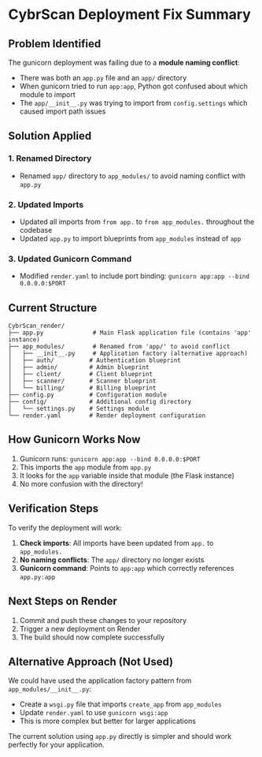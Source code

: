 # CybrScan Deployment Fix Summary

## Problem Identified
The gunicorn deployment was failing due to a **module naming conflict**:
- There was both an `app.py` file and an `app/` directory
- When gunicorn tried to run `app:app`, Python got confused about which module to import
- The `app/__init__.py` was trying to import from `config.settings` which caused import path issues

## Solution Applied

### 1. Renamed Directory
- Renamed `app/` directory to `app_modules/` to avoid naming conflict with `app.py`

### 2. Updated Imports
- Updated all imports from `from app.` to `from app_modules.` throughout the codebase
- Updated `app.py` to import blueprints from `app_modules` instead of `app`

### 3. Updated Gunicorn Command
- Modified `render.yaml` to include port binding: `gunicorn app:app --bind 0.0.0.0:$PORT`

## Current Structure
```
CybrScan_render/
├── app.py              # Main Flask application file (contains 'app' instance)
├── app_modules/        # Renamed from 'app/' to avoid conflict
│   ├── __init__.py     # Application factory (alternative approach)
│   ├── auth/          # Authentication blueprint
│   ├── admin/         # Admin blueprint
│   ├── client/        # Client blueprint
│   ├── scanner/       # Scanner blueprint
│   └── billing/       # Billing blueprint
├── config.py          # Configuration module
├── config/            # Additional config directory
│   └── settings.py    # Settings module
└── render.yaml        # Render deployment configuration
```

## How Gunicorn Works Now
1. Gunicorn runs: `gunicorn app:app --bind 0.0.0.0:$PORT`
2. This imports the `app` module from `app.py`
3. It looks for the `app` variable inside that module (the Flask instance)
4. No more confusion with the directory!

## Verification Steps
To verify the deployment will work:

1. **Check imports**: All imports have been updated from `app.` to `app_modules.`
2. **No naming conflicts**: The `app/` directory no longer exists
3. **Gunicorn command**: Points to `app:app` which correctly references `app.py:app`

## Next Steps on Render
1. Commit and push these changes to your repository
2. Trigger a new deployment on Render
3. The build should now complete successfully

## Alternative Approach (Not Used)
We could have used the application factory pattern from `app_modules/__init__.py`:
- Create a `wsgi.py` file that imports `create_app` from `app_modules`
- Update `render.yaml` to use `gunicorn wsgi:app`
- This is more complex but better for larger applications

The current solution using `app.py` directly is simpler and should work perfectly for your application.